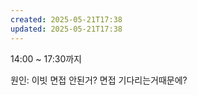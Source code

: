 ```yaml
---
created: 2025-05-21T17:38
updated: 2025-05-21T17:38
---
```



14:00 ~ 17:30까지

원인: 이빗 면접 안된거? 면접 기다리는거때문에?

